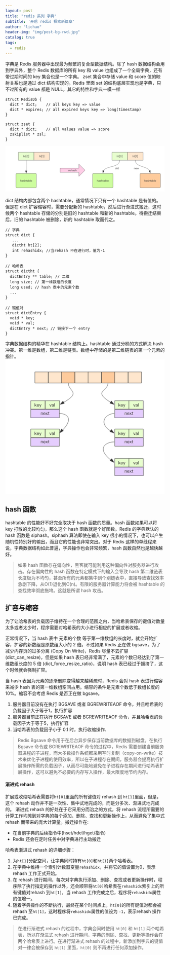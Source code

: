 ```yaml
---
layout: post
title: "redis 系列 字典"
subtitle: '开启 redis 探索新篇章'
author: "lichao"
header-img: "img/post-bg-rwd.jpg"
catalog: true
tags:
  - redis 
---
```



字典是 Redis 服务器中出现最为频繁的复合型数据结构。除了 hash 数据结构会用到字典外，整个 Redis 数据库的所有 key 和 value 也组成了一个全局字典，还有带过期时间的 key 集合也是一个字典。 zset 集合中存储 value 和 score 值的映射关系也是通过 dict 结构实现的。Redis 里面 set 的结构底层实现也是字典，只不过所有的 value 都是 NULL，其它的特性和字典一模一样
 
```
struct RedisDb {
  dict * dict;    // all keys key => value
  dict * expires; // all expired keys key => long(timestamp)
}
```

```
struct zset {
  dict * dict;    // all values value => score
  zskiplist * zsl;
}
```
![渐进式哈希过程](/img/redis/rehash过程.png)


dict 结构内部包含两个 hashtable，通常情况下只有一个 hashtable 是有值的。但是在 dict 扩容缩容时，需要分配新的 hashtable，然后进行渐进式搬迁，这时候两个 hashtable 存储的分别是旧的 hashtable 和新的 hashtable。待搬迁结束后，旧的 hashtable 被删除，新的 hashtable 取而代之。

```
// 字典
struct dict {
   ...
   dictht ht[2];
   int rehashidx; //当rehash 不在进行时，值为-1
}

// 哈希表
struct dictht {
  dictEntry ** table; // 二维
  long size; // 第一维数组的长度
  long used; // hash 表中的元素个数
  ...
}

// 键值对
struct dictEntry {
  void * key;
  void * val;
  dictEntry * next; // 链接下一个 entry
}
```

字典数据结构的精华在 hashtable 结构上。hashtable 通过分桶的方式解决 hash 冲突。第一维是数组，第二维是链表。数组中存储的是第二维链表的第一个元素的指针。
![hash结构](/img/redis/hash结构.png)


## hash 函数
hashtable 的性能好不好完全取决于 hash 函数的质量。hash 函数如果可以将 key 打散的比较均匀，那么这个 hash 函数就是个好函数。Redis 的字典默认的 hash 函数是 siphash。siphash 算法即使在输入 key 很小的情况下，也可以产生随机性特别好的输出，而且它的性能也非常突出。对于 Redis 这样的单线程来说，字典数据结构如此普遍，字典操作也会非常频繁，hash 函数自然也是越快越好。

> 如果 hash 函数存在偏向性，黑客就可能利用这种偏向性对服务器进行攻击。存在偏向性的 hash 函数在特定模式下的输入会导致 hash 第二维链表长度极为不均匀，甚至所有的元素都集中到个别链表中，直接导致查找效率急剧下降，从O(1)退化到O(n)。有限的服务器计算能力将会被 hashtable 的查找效率彻底拖垮。这就是所谓 hash 攻击。
## 扩容与缩容
为了让哈希表的负载因子维持在一个合理的范围之内，当哈希表保存的键值对数量太多或者太少时，程序需要对哈希表的大小进行相应的扩展或者收缩。

正常情况下，当 hash 表中 元素的个数 等于第一维数组的长度时，就会开始扩容，扩容的新数组是原数组大小的 2 倍。不过如果 Redis 正在做 bgsave，为了减少内存页的过多分离 (Copy On Write)，Redis 尽量不去扩容 (dict_can_resize)，但是如果 hash 表已经非常满了，元素的个数已经达到了第一维数组长度的 5 倍 (dict_force_resize_ratio)，说明 hash 表已经过于拥挤了，这个时候就会强制扩容。

当 hash 表因为元素的逐渐删除变得越来越稀疏时，Redis 会对 hash 表进行缩容来减少 hash 表的第一维数组空间占用。缩容的条件是元素个数低于数组长度的 10%。缩容不会考虑 Redis 是否正在做 bgsave。

1. 服务器目前没有在执行 BGSAVE 或者 BGREWRITEAOF 命令，并且哈希表的负载因子大于等于1，执行扩容
2. 服务器目前正在执行 BGSAVE 或者 BGREWRITEAOF 命令，并且哈希表的负载因子大于等于5，执行扩容
3. 当哈希表的负载因子小于 0.1 时，执行收缩操作.

> Redis Bgsave 命令用于在后台异步保存当前数据库的数据到磁盘。在执行 Bgsave 命令或 BGREWRITEAOF 命令的过程中，Redis 需要创建当前服务器进程的子进程，而大多数操作系统都采用写时复制（copy-on-write）技术来优化子进程的使用效率，所以在子进程存在期间，服务器会提高执行扩展操作所需的负载因子，从而尽可能地避免在子进程存在期间进行哈希表扩展操作，这可以避免不必要的内存写入操作，最大限度地节约内存。

#### 渐进式 rehash
扩展或收缩哈希表需要将```ht[0]```里面的所有键值对 rehash 到 ```ht[1]```里面，但是，这个 rehash 动作并不是一次性、集中式地完成的，而是分多次、渐进式地完成的。
渐进式 rehash 的好处在于它采用分而治之的方式，将 rehash 流程所需要的计算工作均摊到对字典的每个添加、删除、查找和更新操作上，从而避免了集中式 rehash 而带来的庞大计算量。搬迁操作在: 
* 在当前字典的后续指令中(hset/hdel/hget/指令)
* Redis 还会在定时任务中对字典进行主动搬迁

哈希表渐进式 rehash 的详细步骤：
1. 为```ht[1]```分配空间，让字典同时持有```ht[0]```和```ht[1]```两个哈希表。
2. 在字典中维持一个索引计数器变量```rehashidx```，并将它的值设置为0，表示 rehash 工作正式开始。
3. 在 rehash 进行期间，每次对字典执行添加、删除、查找或者更新操作时，程序除了执行指定的操作以外，还会顺带将```ht[0]```哈希表在```rehashidx```索引上的所有键值对rehash 到```ht[1]```，当 rehash 工作完成之后，程序将```rehashidx```属性的值增一。
4. 随着字典操作的不断执行，最终在某个时间点上，```ht[0]```的所有键值对都会被 rehash 至```ht[1]```，这时程序将```rehashidx```属性的值设为 ```-1```，表示rehash 操作已完成。


> 在进行渐进式 rehash 的过程中，字典会同时使用 ```ht[0]``` 和 ```ht[1]``` 两个哈希表，所以在渐进式 rehash 进行期间，字典的删除、查找、更新等操作会在两个哈希表上进行。在进行渐进式 rehash 的过程中，新添加到字典的键值对一律会被保存到 ```ht[1]``` 里面，```ht[0]``` 则不再进行任何添加操作。

